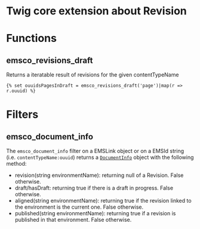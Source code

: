 # Twig core extension about Revision

# Functions

## emsco_revisions_draft

Returns a iteratable result of revisions for the given contentTypeName

```twig
{% set ouuidsPagesInDraft = emsco_revisions_draft('page')|map(r => r.ouuid) %}
```

# Filters

## emsco_document_info

The `emsco_document_info` filter on a EMSLink object or on a EMSId string (i.e. `contentTypeName:ouuid`) returns a [`DocumentInfo`](../../src/Common/DocumentInfo.php) object with the following method:
 - revision(string environmentName): returning null of a Revision. False otherwise.
 - draft/hasDraft: returning true if there is a draft in progress. False otherwise.
 - aligned(string environmentName): returning true if the revision linked to the environment is the current one. False otherwise.
 - published(string environmentName): returning true if a revision is published in that environment. False otherwise.

